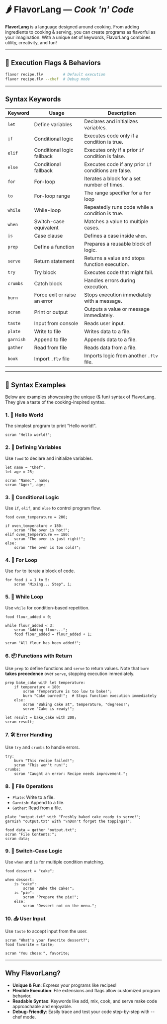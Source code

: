 # 🌶️ **FlavorLang** &mdash; _Cook 'n' Code_

**FlavorLang** is a language designed around cooking. From adding ingredients to cooking & serving, you can create programs as flavorful as your imagination. With a unique set of keywords, FlavorLang combines utility, creativity, and fun!

---

## 🚀 **Execution Flags & Behaviors**

```bash
flavor recipe.flv         # Default execution
flavor recipe.flv --chef  # Debug mode
```

---

## Syntax Keywords

| Keyword   | Usage                        | Description                                           |
| --------- | ---------------------------- | ----------------------------------------------------- |
| `let`     | Define variables             | Declares and initializes variables.                   |
| `if`      | Conditional logic            | Executes code only if a condition is true.            |
| `elif`    | Conditional logic fallback   | Executes only if a prior `if` condition is false.     |
| `else`    | Conditional fallback         | Executes code if any prior `if` conditions are false. |
| `for`     | For-loop                     | Iterates a block for a set number of times.           |
| `to`      | For-loop range               | The range specifier for a `for` loop                  |
| `while`   | While-loop                   | Repeatedly runs code while a condition is true.       |
| `when`    | Switch-case equivalent       | Matches a value to multiple cases.                    |
| `is`      | Case clause                  | Defines a case inside `when`.                         |
| `prep`    | Define a function            | Prepares a reusable block of logic.                   |
| `serve`   | Return statement             | Returns a value and stops function execution.         |
| `try`     | Try block                    | Executes code that might fail.                        |
| `crumbs`  | Catch block                  | Handles errors during execution.                      |
| `burn`    | Force exit or raise an error | Stops execution immediately with a message.           |
| `scran`   | Print or output              | Outputs a value or message immediately.               |
| `taste`   | Input from console           | Reads user input.                                     |
| `plate`   | Write to file                | Writes data to a file.                                |
| `garnish` | Append to file               | Appends data to a file.                               |
| `gather`  | Read from file               | Reads data from a file.                               |
| `book`    | Import `.flv` file           | Imports logic from another `.flv` file.               |

---

## 🍳 **Syntax Examples**

Below are examples showcasing the unique (& fun) syntax of FlavorLang. They give a taste of the cooking-inspired syntax.

### 1. 👋 **Hello World**

The simplest program to print "Hello world!".

```flv
scran "Hello world!";
```

### 2. 🍲 Defining Variables

Use `food` to declare and initialize variables.

```
let name = "Chef";
let age = 25;

scran "Name:", name;
scran "Age:", age;
```

### 3. 🔄 Conditional Logic

Use `if`, `elif`, and `else` to control program flow.

```
food oven_temperature = 200;

if oven_temperature > 180:
    scran "The oven is hot!";
elif oven_temperature == 180:
    scran "The oven is just right!";
else:
    scran "The oven is too cold!";
```

### 4. 🔁 For Loop

Use `for` to iterate a block of code.

```
for food i = 1 to 5:
    scran "Mixing... Step", i;
```

### 5. 🔄 While Loop

Use `while` for condition-based repetition.

```
food flour_added = 0;

while flour_added < 3:
    scran "Adding flour...";
    food flour_added = flour_added + 1;

scran "All flour has been added!";
```

### 6. 📦 Functions with Return

Use `prep` to define functions and `serve` to return values.
Note that `burn` **takes precedence** over `serve`, stopping execution immediately.

```
prep bake_cake with let temperature:
    if temperature < 180:
        scran "Temperature is too low to bake!";
        burn "Cake burned!";  # Stops function execution immediately
    else:
        scran "Baking cake at", temperature, "degrees!";
        serve "Cake is ready!";

let result = bake_cake with 200;
scran result;
```

### 7. 🛠️ Error Handling

Use `try` and `crumbs` to handle errors.

```
try:
    burn "This recipe failed!";
    scran "This won't run!";
crumbs:
    scran "Caught an error: Recipe needs improvement.";
```

### 8. 📄 File Operations

- `Plate`: Write to a file.
- `Garnish`: Append to a file.
- `Gather`: Read from a file.

```
plate "output.txt" with "Freshly baked cake ready to serve!";
garnish "output.txt" with "\nDon't forget the toppings!";

food data = gather "output.txt";
scran "File Contents:";
scran data;
```

### 9. 🔎 Switch-Case Logic

Use `when` and `is` for multiple condition matching.

```
food dessert = "cake";

when dessert:
    is "cake":
        scran "Bake the cake!";
    is "pie":
        scran "Prepare the pie!";
    else:
        scran "Dessert not on the menu.";
```

### 10. 📥 User Input

Use `taste` to accept input from the user.

```
scran "What's your favorite dessert?";
food favorite = taste;

scran "You chose:", favorite;
```

---

## Why FlavorLang?

- **Unique & Fun**:
  Express your programs like recipes!
- **Flexible Execution**:
  File extensions and flags allow customized program behavior.
- **Readable Syntax**:
  Keywords like add, mix, cook, and serve make code approachable and enjoyable.
- **Debug-Friendly**:
  Easily trace and test your code step-by-step with --chef mode.
